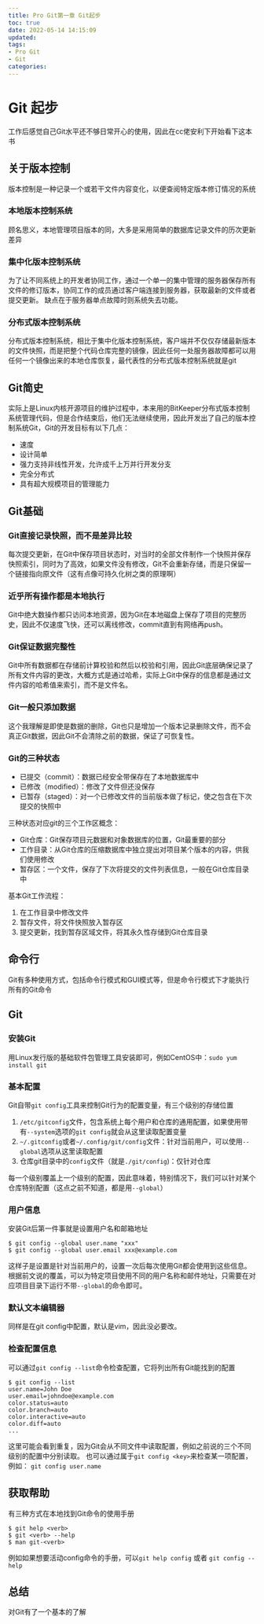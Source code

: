 ```yaml
---
title: Pro Git第一章 Git起步
toc: true
date: 2022-05-14 14:15:09
updated:
tags:
- Pro Git
- Git
categories:
---
```

<!--more-->
# Git 起步
工作后感觉自己Git水平还不够日常开心的使用，因此在cc佬安利下开始看下这本书

## 关于版本控制
版本控制是一种记录一个或若干文件内容变化，以便查阅特定版本修订情况的系统

### 本地版本控制系统
顾名思义，本地管理项目版本的同，大多是采用简单的数据库记录文件的历次更新差异
### 集中化版本控制系统
为了让不同系统上的开发者协同工作，通过一个单一的集中管理的服务器保存所有文件的修订版本，协同工作的成员通过客户端连接到服务器，获取最新的文件或者提交更新。 缺点在于服务器单点故障时则系统失去功能。
### 分布式版本控制系统
分布式版本控制系统，相比于集中化版本控制系统，客户端并不仅仅存储最新版本的文件快照，而是把整个代码仓库完整的镜像，因此任何一处服务器故障都可以用任何一个镜像出来的本地仓库恢复，最代表性的分布式版本控制系统就是git

## Git简史
实际上是Linux内核开源项目的维护过程中，本来用的BitKeeper分布式版本控制系统管理代码，但是合作结束后，他们无法继续使用，因此开发出了自己的版本控制系统Git，Git的开发目标有以下几点：
- 速度
- 设计简单
- 强力支持非线性开发，允许成千上万并行开发分支
- 完全分布式
- 具有超大规模项目的管理能力

## Git基础
### Git直接记录快照，而不是差异比较
每次提交更新，在Git中保存项目状态时，对当时的全部文件制作一个快照并保存快照索引，同时为了高效，如果文件没有修改，Git不会重新存储，而是只保留一个链接指向原文件（这有点像可持久化树之类的原理啊）
### 近乎所有操作都是本地执行
Git中绝大数操作都只访问本地资源，因为Git在本地磁盘上保存了项目的完整历史，因此不仅速度飞快，还可以离线修改，commit直到有网络再push。
### Git保证数据完整性
Git中所有数据都在存储前计算校验和然后以校验和引用，因此Git底层确保记录了所有文件内容的更改，大概方式是通过哈希，实际上Git中保存的信息都是通过文件内容的哈希值来索引，而不是文件名。
### Git一般只添加数据
这个我理解是即使是数据的删除，Git也只是增加一个版本记录删除文件，而不会真正Git数据，因此Git不会清除之前的数据，保证了可恢复性。

### Git的三种状态
- 已提交（commit）：数据已经安全带保存在了本地数据库中
- 已修改（modified）：修改了文件但还没保存
- 已暂存（staged）：对一个已修改文件的当前版本做了标记，使之包含在下次提交的快照中

三种状态对应git的三个工作区概念：
- Git仓库：Git保存项目元数据和对象数据库的位置，Git最重要的部分
- 工作目录：从Git仓库的压缩数据库中独立提出对项目某个版本的内容，供我们使用修改
- 暂存区：一个文件，保存了下次将提交的文件列表信息，一般在Git仓库目录中

基本Git工作流程：
1. 在工作目录中修改文件
2. 暂存文件，将文件快照放入暂存区
3. 提交更新，找到暂存区域文件，将其永久性存储到Git仓库目录

## 命令行
Git有多种使用方式，包括命令行模式和GUI模式等，但是命令行模式下才能执行所有的Git命令

## Git
### 安装Git
用Linux发行版的基础软件包管理工具安装即可，例如CentOS中：`sudo yum install git`
### 基本配置
Git自带`git config`工具来控制Git行为的配置变量，有三个级别的存储位置
1. `/etc/gitconfig`文件，包含系统上每个用户和仓库的通用配置，如果使用带有`--system`选项的`git config`就会从这里读取配置变量
2. `~/.gitconfig`或者`~/.config/git/config`文件：针对当前用户，可以使用`--global`选项从这里读取配置
3. 仓库git目录中的`config`文件（就是`./git/config`)：仅针对仓库

每一个级别覆盖上一个级别的配置，因此意味着，特别情况下，我们可以针对某个仓库特别配置（这点之前不知道，都是用`--global`）

### 用户信息
安装Git后第一件事就是设置用户名和邮箱地址
```
$ git config --global user.name "xxx"
$ git config --global user.email xxx@example.com
```
这样子是设置是针对当前用户的，设置一次后每次使用Git都会使用到这些信息。根据前文说的覆盖，可以为特定项目使用不同的用户名称和邮件地址，只需要在对应项目目录下运行不带`--global`的命令即可。

### 默认文本编辑器
同样是在git config中配置，默认是vim，因此没必要改。

### 检查配置信息
可以通过`git config --list`命令检查配置，它将列出所有Git能找到的配置
```
$ git config --list
user.name=John Doe
user.email=johndoe@example.com
color.status=auto
color.branch=auto
color.interactive=auto
color.diff=auto
...
```
这里可能会看到重复，因为Git会从不同文件中读取配置，例如之前说的三个不同级别的配置中分别读取。
也可以通过属于`git config <key>`来检查某一项配置，例如：
`git config user.name`

## 获取帮助
有三种方式在本地找到Git命令的使用手册
```
$ git help <verb>
$ git <verb> --help
$ man git-<verb>
```
例如如果想要活动config命令的手册，可以`git help config` 或者 `git config --help`

## 总结
对Git有了一个基本的了解